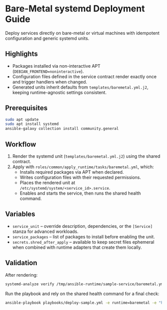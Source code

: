 # Bare-Metal systemd Deployment Guide

Deploy services directly on bare-metal or virtual machines with idempotent configuration and generic systemd units.

## Highlights

- Packages installed via non-interactive APT (`DEBIAN_FRONTEND=noninteractive`).
- Configuration files defined in the service contract render exactly once and trigger handlers when changed.
- Generated units inherit defaults from `templates/baremetal.yml.j2`, keeping runtime-agnostic settings consistent.

## Prerequisites

```bash
sudo apt update
sudo apt install systemd
ansible-galaxy collection install community.general
```

## Workflow

1. Render the systemd unit (`templates/baremetal.yml.j2`) using the shared contract.
2. Apply with `roles/common/apply_runtime/tasks/baremetal.yml`, which:
   - Installs required packages via APT when declared.
   - Writes configuration files with their requested permissions.
   - Places the rendered unit at `/etc/systemd/system/<service_id>.service`.
   - Enables and starts the service, then runs the shared health command.

## Variables

- `service_unit` – override description, dependencies, or the `[Service]` stanza for advanced workloads.
- `service_packages` – list of packages to install before enabling the unit.
- `secrets.shred_after_apply` – available to keep secret files ephemeral when combined with runtime adapters that create them locally.

## Validation

After rendering:

```bash
systemd-analyze verify /tmp/ansible-runtime/sample-service/baremetal.yml
```

Run the playbook and rely on the shared health command for a final check:

```bash
ansible-playbook playbooks/deploy-sample.yml -e runtime=baremetal -e "health.cmd=['/bin/sh','-c','exit 0']"
```
